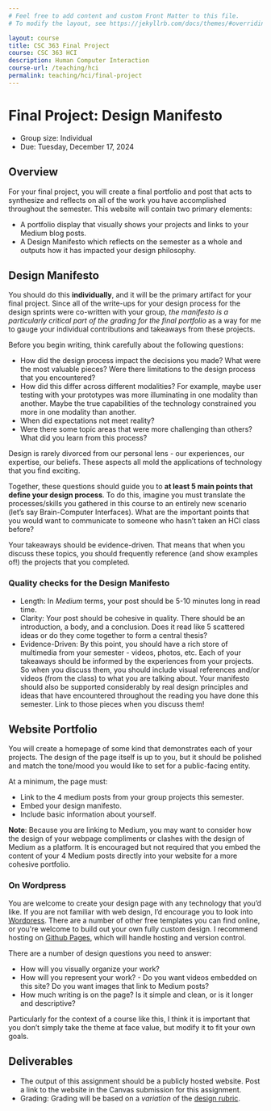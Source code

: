 ```yaml
---
# Feel free to add content and custom Front Matter to this file.
# To modify the layout, see https://jekyllrb.com/docs/themes/#overriding-theme-defaults

layout: course
title: CSC 363 Final Project
course: CSC 363 HCI
description: Human Computer Interaction
course-url: /teaching/hci
permalink: teaching/hci/final-project
---
```


# Final Project: Design Manifesto

* Group size: Individual
* Due: Tuesday, December 17, 2024

## Overview
For your final project, you will create a final portfolio and post that acts to synthesize and reflects on all of the work you have accomplished throughout the semester. This website will contain two primary elements:

* A portfolio display that visually shows your projects and links to your Medium blog posts.
* A Design Manifesto which reflects on the semester as a whole and outputs how it has impacted your design philosophy.

## Design Manifesto

You should do this **individually**, and it will be the primary artifact for your final project. Since all of the write-ups for your design process for the design sprints were co-written with your group, *the manifesto is a particularly critical part of the grading for the final portfolio* as a way for me to gauge your individual contributions and takeaways from these projects.

Before you begin writing, think carefully about the following questions:

* How did the design process impact the decisions you made? What were the most valuable pieces? Were there limitations to the design process that you encountered?
* How did this differ across different modalities? For example, maybe user testing with your prototypes was more illuminating in one modality than another. Maybe the true capabilities of the technology constrained you more in one modality than another.
* When did expectations not meet reality?
* Were there some topic areas that were more challenging than others? What did you learn from this process?

Design is rarely divorced from our personal lens - our experiences, our expertise, our beliefs. These aspects all mold the applications of technology that you find exciting.

Together, these questions should guide you to **at least 5 main points that define your design process**. To do this, imagine you must translate the processes/skills you gathered in this course to an entirely new scenario (let’s say Brain-Computer Interfaces). What are the important points that you would want to communicate to someone who hasn’t taken an HCI class before?

Your takeaways should be evidence-driven. That means that when you discuss these topics, you should frequently reference (and show examples of!) the projects that you completed.

### Quality checks for the Design Manifesto 

* Length: In *Medium* terms, your post should be 5-10 minutes long in read time.
* Clarity: Your post should be cohesive in quality. There should be an introduction, a body, and a conclusion. Does it read like 5 scattered ideas or do they come together to form a central thesis?
* Evidence-Driven: By this point, you should have a rich store of multimedia from your semester - videos, photos, etc. Each of your takeaways should be informed by the experiences from your projects. So when you discuss them, you should include visual references and/or videos (from the class) to what you are talking about. Your manifesto should also be supported considerably by real design principles and ideas that have encountered throughout the reading you have done this semester. Link to those pieces when you discuss them!

## Website Portfolio

You will create a homepage of some kind that demonstrates each of your projects. The design of the page itself is up to you, but it should be polished and match the tone/mood you would like to set for a public-facing entity.

At a minimum, the page must:

* Link to the 4 medium posts from your group projects this semester.
* Embed your design manifesto.
* Include basic information about yourself.

**Note**: Because you are linking to Medium, you may want to consider how the design of your webpage compliments or clashes with the design of Medium as a platform. It is encouraged but not required that you embed the content of your 4 Medium posts directly into your website for a more cohesive portfolio.

### On Wordpress
You are welcome to create your design page with any technology that you’d like. If you are not familiar with web design, I’d encourage you to look into [Wordpress](https://wordpress.com/). There are a number of other free templates you can find online, or you're welcome to build out your own fully custom design. I recommend hosting on [Github Pages](https://pages.github.com/), which will handle hosting and version control.

There are a number of design questions you need to answer:

* How will you visually organize your work?
* How will you represent your work? - Do you want videos embedded on this site? Do you want images that link to Medium posts?
* How much writing is on the page? Is it simple and clean, or is it longer and descriptive?

Particularly for the context of a course like this, I think it is important that you don’t simply take the theme at face value, but modify it to fit your own goals.

## Deliverables

* The output of this assignment should be a publicly hosted website. Post a link to the website in the Canvas submission for this assignment.
* Grading: Grading will be based on a *variation* of the [design rubric](https://docs.google.com/spreadsheets/d/1aI9LcmVZmh_977G__U4Guz_rPRCwWZs26J_yHXbhSyY/edit?usp=sharing).